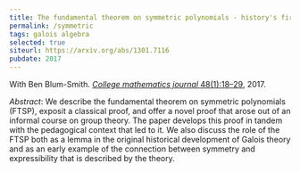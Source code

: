```yaml
---
title: The fundamental theorem on symmetric polynomials - history's first whiff of Galois theory
permalink: /symmetric
tags: galois algebra
selected: true
siteurl: https://arxiv.org/abs/1301.7116
pubdate: 2017
---
```


With Ben Blum-Smith. [*College mathematics journal* 48(1):18–29](https://dx.doi.org/10.4169/college.math.j.48.1.18), 2017.<!--more-->

*Abstract*: We describe the fundamental theorem on symmetric polynomials (FTSP), exposit a classical proof, and offer a novel proof that arose out of an informal course on group theory. The paper develops this proof in tandem with the pedagogical context that led to it. We also discuss the role of the FTSP both as a lemma in the original historical development of Galois theory and as an early example of the connection between symmetry and expressibility that is described by the theory.
